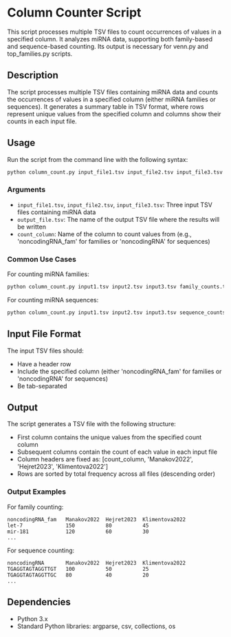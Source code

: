 # Column Counter Script

This script processes multiple TSV files to count occurrences of values in a specified column. It analyzes miRNA data, supporting both family-based and sequence-based counting. Its output is necessary for venn.py and top_families.py scripts.

## Description

The script processes multiple TSV files containing miRNA data and counts the occurrences of values in a specified column (either miRNA families or sequences). It generates a summary table in TSV format, where rows represent unique values from the specified column and columns show their counts in each input file.

## Usage

Run the script from the command line with the following syntax:

```bash
python column_count.py input_file1.tsv input_file2.tsv input_file3.tsv output_file.tsv count_column
```

### Arguments
* `input_file1.tsv`, `input_file2.tsv`, `input_file3.tsv`: Three input TSV files containing miRNA data
* `output_file.tsv`: The name of the output TSV file where the results will be written
* `count_column`: Name of the column to count values from (e.g., 'noncodingRNA_fam' for families or 'noncodingRNA' for sequences)

### Common Use Cases

For counting miRNA families:
```bash
python column_count.py input1.tsv input2.tsv input3.tsv family_counts.tsv noncodingRNA_fam
```

For counting miRNA sequences:
```bash
python column_count.py input1.tsv input2.tsv input3.tsv sequence_counts.tsv noncodingRNA
```

## Input File Format

The input TSV files should:
* Have a header row
* Include the specified column (either 'noncodingRNA_fam' for families or 'noncodingRNA' for sequences)
* Be tab-separated

## Output

The script generates a TSV file with the following structure:
* First column contains the unique values from the specified count column
* Subsequent columns contain the count of each value in each input file
* Column headers are fixed as: [count_column, 'Manakov2022', 'Hejret2023', 'Klimentova2022']
* Rows are sorted by total frequency across all files (descending order)

### Output Examples

For family counting:
```
noncodingRNA_fam   Manakov2022  Hejret2023  Klimentova2022
let-7              150          80          45
mir-181            120          60          30
...
```

For sequence counting:
```
noncodingRNA       Manakov2022  Hejret2023  Klimentova2022
TGAGGTAGTAGGTTGT   100          50          25
TGAGGTAGTAGGTTGC   80           40          20
...
```

## Dependencies
* Python 3.x
* Standard Python libraries: argparse, csv, collections, os